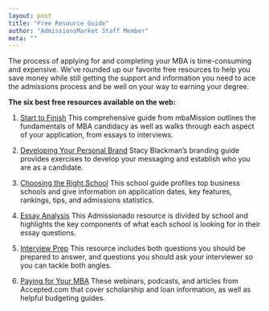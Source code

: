 ```yaml
---
layout: post
title: "Free Resource Guide"
author: "AdmissionsMarket Staff Member"
meta: ""
---
```



The process of applying for and completing your MBA is time-consuming and expensive. We’ve rounded up our favorite free resources to help you save money while still getting the support and information you need to ace the admissions process and be well on your way to earning your degree. 

**The six best free resources available on the web:**

1) [Start to Finish](https://shop.mbamission.com/products/mbamission-complete-start-to-finish-admissions-guide) 
This comprehensive guide from mbaMission outlines the fundamentals of MBA candidacy as well as walks through each aspect of your   application, from essays to interviews. 

2) [Developing Your Personal Brand](https://www.stacyblackman.com/free-branding-guide/)
Stacy Blackman’s branding guide provides exercises to develop your messaging and establish who you are as a candidate. 

3) [Choosing the Right School](https://www.veritasprep.com/mba-essential-guide/)
This school guide profiles top business schools and give information on application dates, key features, rankings, tips, and admissions statistics.

4) [Essay Analysis](http://admissionado.com/resources/essay-analysis/)
This Admissionado resource is divided by school and highlights the key components of what each school is looking for in their essay questions. 

5) [Interview Prep](http://poetsandquants.com/2015/01/10/mba-interview-questions-prepare-forand-ask/)
This resource includes both questions you should be prepared to answer, and questions you should ask your interviewer so you can tackle both angles. 

6) [Paying for Your MBA](https://www.accepted.com/mba/paying-for-your-mba)
These webinars, podcasts, and articles from Accepted.com that cover scholarship and loan information, as well as helpful budgeting guides. 
